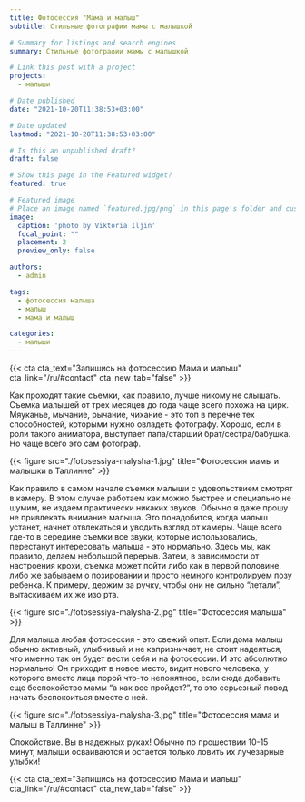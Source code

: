 ```yaml
---
title: Фотосессия "Мама и малыш"
subtitle: Стильные фотографии мамы с малышкой

# Summary for listings and search engines
summary: Стильные фотографии мамы с малышкой

# Link this post with a project
projects: 
  - малыши

# Date published
date: "2021-10-20T11:38:53+03:00"

# Date updated
lastmod: "2021-10-20T11:38:53+03:00"

# Is this an unpublished draft?
draft: false

# Show this page in the Featured widget?
featured: true

# Featured image
# Place an image named `featured.jpg/png` in this page's folder and customize its options here.
image:
  caption: 'photo by Viktoria Iljin'
  focal_point: ""
  placement: 2
  preview_only: false

authors:
  - admin

tags:
  - фотосессия малыша
  - малыш
  - мама и малыш

categories:
  - малыши
---
```

{{< cta cta_text="Запишись на фотосессию Мама и малыш" cta_link="/ru/#contact" cta_new_tab="false" >}}

Как проходят такие съемки, как правило, лучше никому не слышать. Съемка малышей от трех месяцев до года чаще всего похожа на цирк. Мяуканье, мычание, рычание, чихание - это топ в перечне тех способностей, которыми нужно овладеть фотографу. Хорошо, если в роли такого аниматора, выступает папа/старший брат/сестра/бабушка. Но чаще всего это сам фотограф. 

{{< figure src="./fotosessiya-malysha-1.jpg" title="Фотосессия мамы и малышки в Таллинне" >}}

Как правило в самом начале съемки малыши с удовольствием смотрят в камеру. В этом случае работаем как можно быстрее и специально не шумим, не издаем практически никаких звуков. Обычно я даже прошу не привлекать внимание малыша. Это понадобится, когда малыш устанет, начнет отвлекаться и уводить взгляд от камеры.
Чаще всего где-то в середине съемки все звуки, которые использовались, перестанут интересовать малыша - это нормально. Здесь мы, как правило, делаем небольшой перерыв. 
Затем, в зависимости от настроения крохи, съемка может пойти либо как в первой половине, либо же забываем о позировании и просто немного контролируем позу ребенка. К примеру, держим за ручку, чтобы они не сильно “летали”, вытаскиваем их же изо рта.

{{< figure src="./fotosessiya-malysha-2.jpg" title="Фотосессия малыша" >}}

Для малыша любая фотосессия - это свежий опыт. Если дома малыш обычно активный, улыбчивый и не капризничает, не стоит надеяться, что именно так он будет вести себя и на фотосессии. И это абсолютно нормально! Он приходит в новое место, видит нового человека, у которого вместо лица порой что-то непонятное, если сюда добавить еще беспокойство мамы “а как все пройдет?”, то это серьезный повод начать беспокоиться вместе с ней.

{{< figure src="./fotosessiya-malysha-3.jpg" title="Фотосессия мама и малыш в Таллинне" >}}

Спокойствие. Вы в надежных руках! Обычно по прошествии 10-15 минут, малыши осваиваются и остается только ловить их лучезарные улыбки! 

{{< cta cta_text="Запишись на фотосессию Мама и малыш" cta_link="/ru/#contact" cta_new_tab="false" >}}